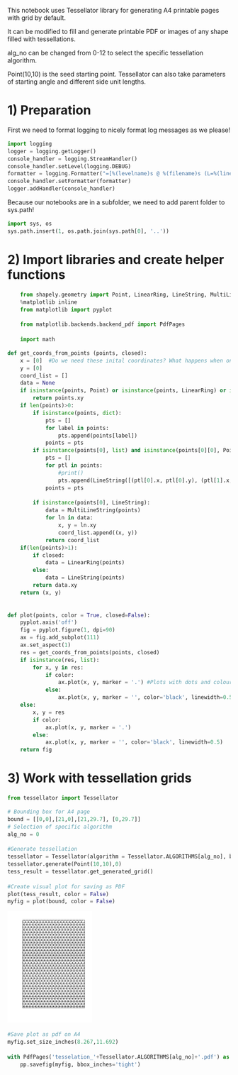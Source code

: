 
This notebook uses Tessellator library for generating A4 printable pages with grid by default.

It can be modified to fill and generate printable PDF or images of any shape filled with tessellations.

alg_no can be changed from 0-12 to select the specific tessellation algorithm.

Point(10,10) is the seed starting point. Tessellator can also take parameters of starting angle and different side unit lengths.

# 1) Preparation

First we need to format logging to nicely format log messages as we please!


```python
import logging
logger = logging.getLogger()
console_handler = logging.StreamHandler()
console_handler.setLevel(logging.DEBUG)
formatter = logging.Formatter("=[%(levelname)s @ %(filename)s (L=%(lineno)s) F=%(funcName)s() ]= %(message)s")
console_handler.setFormatter(formatter)
logger.addHandler(console_handler)   
```

Because our notebooks are in a subfolder, we need to add parent folder to sys.path!


```python
import sys, os
sys.path.insert(1, os.path.join(sys.path[0], '..'))
```

# 2) Import libraries and create helper functions


```python
    from shapely.geometry import Point, LinearRing, LineString, MultiLineString
    %matplotlib inline
    from matplotlib import pyplot
    
    from matplotlib.backends.backend_pdf import PdfPages

    import math
```


```python
def get_coords_from_points (points, closed):
    x = [0]  #Do we need these inital coordinates? What happens when one point is given??? Auto draw points of Ring/String as well??? TODO...
    y = [0]
    coord_list = []
    data = None
    if isinstance(points, Point) or isinstance(points, LinearRing) or isinstance(points, LineString) or isinstance(points, MultiLineString):
        return points.xy
    if len(points)>0:
        if isinstance(points, dict):
            pts = []
            for label in points:
                pts.append(points[label])
            points = pts
        if isinstance(points[0], list) and isinstance(points[0][0], Point):
            pts = []
            for ptl in points:
                #print()
                pts.append(LineString([(ptl[0].x, ptl[0].y), (ptl[1].x, ptl[1].y)]))
            points = pts
        
        if isinstance(points[0], LineString):
            data = MultiLineString(points)
            for ln in data:
                x, y = ln.xy
                coord_list.append((x, y))
            return coord_list
    if(len(points)>1):
        if closed:
            data = LinearRing(points)
        else:
            data = LineString(points)
        return data.xy
    return (x, y)


def plot(points, color = True, closed=False):
    pyplot.axis('off')
    fig = pyplot.figure(1, dpi=90)
    ax = fig.add_subplot(111)
    ax.set_aspect(1)
    res = get_coords_from_points(points, closed)
    if isinstance(res, list):
        for x, y in res:
            if color:
                ax.plot(x, y, marker = '.') #Plots with dots and colours
            else:
                ax.plot(x, y, marker = '', color='black', linewidth=0.5)   #Plots for printing (black and white)
    else:
        x, y = res
        if color:
            ax.plot(x, y, marker = '.')
        else:
            ax.plot(x, y, marker = '', color='black', linewidth=0.5)
    return fig

```

# 3) Work with tessellation grids


```python
from tessellator import Tessellator
```


```python
# Bounding box for A4 page
bound = [[0,0],[21,0],[21,29.7], [0,29.7]]
# Selection of specific algorithm
alg_no = 0

#Generate tessellation
tessellator = Tessellator(algorithm = Tessellator.ALGORITHMS[alg_no], bounds = bound, edge_length = 1, maximum_iterations = 10000)
tessellator.generate(Point(10,10),0)
tess_result = tessellator.get_generated_grid()

#Create visual plot for saving as PDF
plot(tess_result, color = False)
myfig = plot(bound, color = False)
```


![png](output_11_0.png)



```python
#Save plot as pdf on A4
myfig.set_size_inches(8.267,11.692)

with PdfPages('tesselation_'+Tessellator.ALGORITHMS[alg_no]+'.pdf') as pp:
    pp.savefig(myfig, bbox_inches='tight')
    


```
